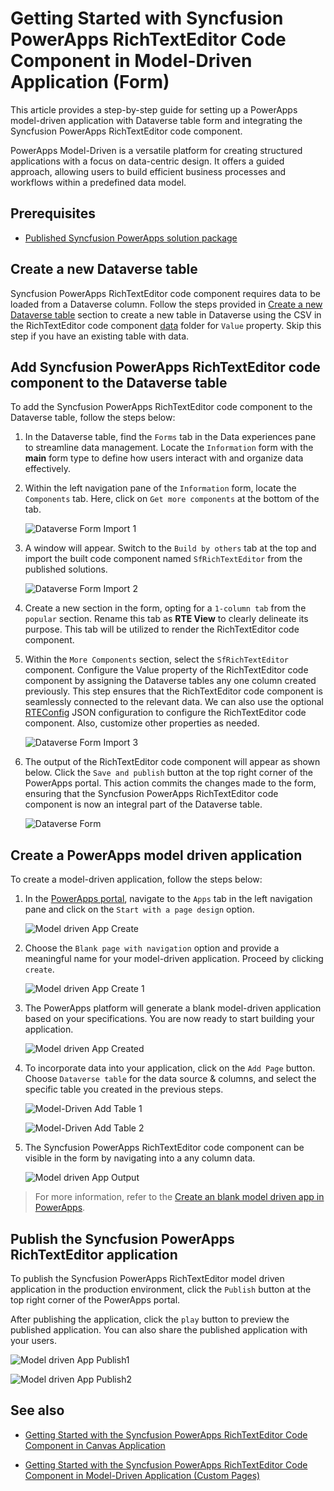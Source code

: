 # Getting Started with Syncfusion PowerApps RichTextEditor Code Component in Model-Driven Application (Form)

This article provides a step-by-step guide for setting up a PowerApps model-driven application with Dataverse table form and integrating the Syncfusion PowerApps RichTextEditor code component.

PowerApps Model-Driven is a versatile platform for creating structured applications with a focus on data-centric design. It offers a guided approach, allowing users to build efficient business processes and workflows within a predefined data model.

## Prerequisites

- [Published Syncfusion PowerApps solution package](../../README.md#deploying-the-solution-package-in-the-powerapps-portal)

## Create a new Dataverse table

Syncfusion PowerApps RichTextEditor code component requires data to be loaded from a Dataverse column. Follow the steps provided in [Create a new Dataverse table](../common/faq.md#how-to-create-a-new-dataverse-table) section to create a new table in Dataverse using the CSV in the RichTextEditor code component [data](../../components/richtexteditor/data/data.csv) folder for `Value` property. Skip this step if you have an existing table with data.

## Add Syncfusion PowerApps RichTextEditor code component to the Dataverse table

To add the Syncfusion PowerApps RichTextEditor code component to the Dataverse table, follow the steps below:

1. In the Dataverse table, find the `Forms` tab in the Data experiences pane to streamline data management. Locate the `Information` form with the **main** form type to define how users interact with and organize data effectively.

2. Within the left navigation pane of the `Information` form, locate the `Components` tab. Here, click on `Get more components` at the bottom of the tab.

    ![Dataverse Form Import 1](../images/common/MD-PP-Import1.png)

3. A window will appear. Switch to the `Build by others` tab at the top and import the built code component named `SfRichTextEditor` from the published solutions.

    ![Dataverse Form Import 2](../images/richtexteditor/MD-PP-Import2.png)

4. Create a new section in the form, opting for a `1-column tab` from the `popular` section. Rename this tab as **RTE View** to clearly delineate its purpose. This tab will be utilized to render the RichTextEditor code component.

5. Within the `More Components` section, select the `SfRichTextEditor` component. Configure the Value property of the RichTextEditor code component by assigning the Dataverse tables any one column created previously. This step ensures that the RichTextEditor code component is seamlessly connected to the relevant data. We can also use the optional [RTEConfig](../../components/richtexteditor/data/rteConfig.json) JSON configuration to configure the RichTextEditor code component. Also, customize other properties as needed.

    ![Dataverse Form Import 3](../images/richtexteditor/MD-PP-Import3.png)

6. The output of the RichTextEditor code component will appear as shown below. Click the `Save and publish` button at the top right corner of the PowerApps portal. This action commits the changes made to the form, ensuring that the Syncfusion PowerApps RichTextEditor code component is now an integral part of the Dataverse table.

    ![Dataverse Form](../images/richtexteditor/MD-PP-DataverseForm.png)

## Create a PowerApps model driven application

To create a model-driven application, follow the steps below:

1. In the [PowerApps portal](https://make.powerapps.com/), navigate to the `Apps` tab in the left navigation pane and click on the `Start with a page design` option.

    ![Model driven App Create](../images/common/CV-App.png)

2. Choose the `Blank page with navigation` option and provide a meaningful name for your model-driven application. Proceed by clicking `create`.

    ![Model driven App Create 1](../images/common/CV-App1.png)

3. The PowerApps platform will generate a blank model-driven application based on your specifications. You are now ready to start building your application.

    ![Model driven App Created](../images/common/MD-Created.png)

4. To incorporate data into your application, click on the `Add Page` button. Choose `Dataverse table` for the data source & columns, and select the specific table you created in the previous steps.

    ![Model-Driven Add Table 1](../images/common/MD-AddTable1.png)

    ![Model-Driven Add Table 2](../images/common/MD-AddTable2.png)

5. The Syncfusion PowerApps RichTextEditor code component can be visible in the form by navigating into a any column data.

    ![Model driven App Output](../images/richtexteditor/MD-Output.png)

> For more information, refer to the [Create an blank model driven app in PowerApps](https://learn.microsoft.com/en-us/power-apps/maker/model-driven-apps/build-app-three-steps).

## Publish the Syncfusion PowerApps RichTextEditor application

To publish the Syncfusion PowerApps RichTextEditor model driven application in the production environment, click the `Publish` button at the top right corner of the PowerApps portal.

After publishing the application, click the `play` button to preview the published application. You can also share the published application with your users.

![Model driven App Publish1](../images/richtexteditor/MD-Publish1.png)

![Model driven App Publish2](../images/richtexteditor/MD-Publish2.png)

## See also

- [Getting Started with the Syncfusion PowerApps RichTextEditor Code Component in Canvas Application](getting-started-with-canvas.md)

- [Getting Started with the Syncfusion PowerApps RichTextEditor Code Component in Model-Driven Application (Custom Pages)](getting-started-with-model-driven-custom-pages.md)
